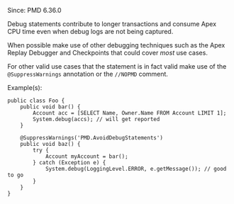 Since: PMD 6.36.0

Debug statements contribute to longer transactions and consume Apex CPU time even when debug logs are not being captured.

When possible make use of other debugging techniques such as the Apex Replay Debugger and Checkpoints that could cover *most* use cases.

For other valid use cases that the statement is in fact valid make use of the `@SuppressWarnings` annotation or the `//NOPMD` comment.

Example(s):
```
public class Foo {
    public void bar() {
        Account acc = [SELECT Name, Owner.Name FROM Account LIMIT 1];
        System.debug(accs); // will get reported
    }

    @SuppressWarnings('PMD.AvoidDebugStatements')
    public void baz() {
        try {
            Account myAccount = bar();
        } catch (Exception e) {
            System.debug(LoggingLevel.ERROR, e.getMessage()); // good to go
        }
    }
}
```
